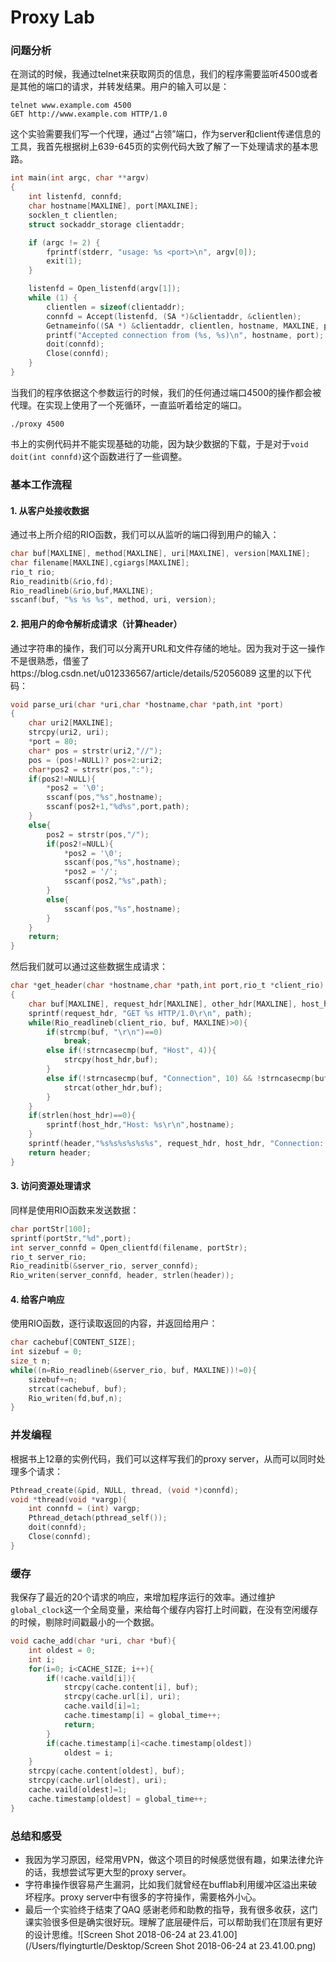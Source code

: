 # Proxy Lab

### 问题分析

在测试的时候，我通过telnet来获取网页的信息，我们的程序需要监听4500或者是其他的端口的请求，并转发结果。用户的输入可以是：

```shell
telnet www.example.com 4500
GET http://www.example.com HTTP/1.0
```

这个实验需要我们写一个代理，通过“占领”端口，作为server和client传递信息的工具，我首先根据树上639-645页的实例代码大致了解了一下处理请求的基本思路。

```c
int main(int argc, char **argv) 
{
    int listenfd, connfd;
    char hostname[MAXLINE], port[MAXLINE];
    socklen_t clientlen;
    struct sockaddr_storage clientaddr;

    if (argc != 2) {
	    fprintf(stderr, "usage: %s <port>\n", argv[0]);
	    exit(1);
    }

    listenfd = Open_listenfd(argv[1]);
    while (1) {
	    clientlen = sizeof(clientaddr);
	    connfd = Accept(listenfd, (SA *)&clientaddr, &clientlen);
        Getnameinfo((SA *) &clientaddr, clientlen, hostname, MAXLINE, port, MAXLINE, 0);
        printf("Accepted connection from (%s, %s)\n", hostname, port);
	    doit(connfd);
	    Close(connfd);
    }
}
```

当我们的程序依据这个参数运行的时候，我们的任何通过端口4500的操作都会被代理。在实现上使用了一个死循环，一直监听着给定的端口。

```shell
./proxy 4500
```

书上的实例代码并不能实现基础的功能，因为缺少数据的下载，于是对于`void doit(int connfd)`这个函数进行了一些调整。

### 基本工作流程

#### 1. 从客户处接收数据

通过书上所介绍的RIO函数，我们可以从监听的端口得到用户的输入：

```c
char buf[MAXLINE], method[MAXLINE], uri[MAXLINE], version[MAXLINE];
char filename[MAXLINE],cgiargs[MAXLINE];
rio_t rio;
Rio_readinitb(&rio,fd);
Rio_readlineb(&rio,buf,MAXLINE);
sscanf(buf, "%s %s %s", method, uri, version);
```

#### 2. 把用户的命令解析成请求（计算header）

通过字符串的操作，我们可以分离开URL和文件存储的地址。因为我对于这一操作不是很熟悉，借鉴了https://blog.csdn.net/u012336567/article/details/52056089 这里的以下代码：

```c
void parse_uri(char *uri,char *hostname,char *path,int *port)
{	
    char uri2[MAXLINE];
    strcpy(uri2, uri);
    *port = 80;
    char* pos = strstr(uri2,"//");
    pos = (pos!=NULL)? pos+2:uri2;
    char*pos2 = strstr(pos,":");
    if(pos2!=NULL){
        *pos2 = '\0';
        sscanf(pos,"%s",hostname);
        sscanf(pos2+1,"%d%s",port,path);
    }
    else{
        pos2 = strstr(pos,"/");
        if(pos2!=NULL){
            *pos2 = '\0';
            sscanf(pos,"%s",hostname);
            *pos2 = '/';
            sscanf(pos2,"%s",path);
        }
        else{
            sscanf(pos,"%s",hostname);
        }
    }
    return;
}
```

然后我们就可以通过这些数据生成请求：

```c
char *get_header(char *hostname,char *path,int port,rio_t *client_rio)
{
    char buf[MAXLINE], request_hdr[MAXLINE], other_hdr[MAXLINE], host_hdr[MAXLINE], header[MAXLINE];
    sprintf(request_hdr, "GET %s HTTP/1.0\r\n", path);
    while(Rio_readlineb(client_rio, buf, MAXLINE)>0){
        if(strcmp(buf, "\r\n")==0)
            break;
        else if(!strncasecmp(buf, "Host", 4)){
            strcpy(host_hdr,buf);
        }
        else if(!strncasecmp(buf, "Connection", 10) && !strncasecmp(buf, "Proxy-Connection", 16) && !strncasecmp(buf, "User-Agent",10)){
            strcat(other_hdr,buf);
        }
    }
    if(strlen(host_hdr)==0){
        sprintf(host_hdr,"Host: %s\r\n",hostname);
    }
    sprintf(header,"%s%s%s%s%s%s", request_hdr, host_hdr, "Connection: close\r\nProxy-Connection: close\r\n", user_agent_hdr, other_hdr, "\r\n");
    return header;
}
```

#### 3. 访问资源处理请求

同样是使用RIO函数来发送数据：

```c
char portStr[100];
sprintf(portStr,"%d",port);
int server_connfd = Open_clientfd(filename, portStr);
rio_t server_rio;
Rio_readinitb(&server_rio, server_connfd);
Rio_writen(server_connfd, header, strlen(header));
```

#### 4. 给客户响应

使用RIO函数，逐行读取返回的内容，并返回给用户：

```c
char cachebuf[CONTENT_SIZE];
int sizebuf = 0;
size_t n;
while((n=Rio_readlineb(&server_rio, buf, MAXLINE))!=0){
    sizebuf+=n;
    strcat(cachebuf, buf);
    Rio_writen(fd,buf,n);
}
```

### 并发编程

根据书上12章的实例代码，我们可以这样写我们的proxy server，从而可以同时处理多个请求：

```c
Pthread_create(&pid, NULL, thread, (void *)connfd);
void *thread(void *vargp){
    int connfd = (int) vargp;
    Pthread_detach(pthread_self());
    doit(connfd);
    Close(connfd);
}
```

### 缓存

我保存了最近的20个请求的响应，来增加程序运行的效率。通过维护`global_clock`这一个全局变量，来给每个缓存内容打上时间戳，在没有空闲缓存的时候，剔除时间戳最小的一个数据。

```c
void cache_add(char *uri, char *buf){
    int oldest = 0;
    int i;
    for(i=0; i<CACHE_SIZE; i++){
        if(!cache.vaild[i]){
            strcpy(cache.content[i], buf);
            strcpy(cache.url[i], uri);
            cache.vaild[i]=1;
            cache.timestamp[i] = global_time++;
            return;
        }
        if(cache.timestamp[i]<cache.timestamp[oldest])
            oldest = i;
    }
    strcpy(cache.content[oldest], buf);
    strcpy(cache.url[oldest], uri);
    cache.vaild[oldest]=1;
    cache.timestamp[oldest] = global_time++;
}
```

### 总结和感受

- 我因为学习原因，经常用VPN，做这个项目的时候感觉很有趣，如果法律允许的话，我想尝试写更大型的proxy server。
- 字符串操作很容易产生漏洞，比如我们就曾经在bufflab利用缓冲区溢出来破坏程序。proxy server中有很多的字符操作，需要格外小心。
- 最后一个实验终于结束了QAQ 感谢老师和助教的指导，我有很多收获，这门课实验很多但是确实很好玩。理解了底层硬件后，可以帮助我们在顶层有更好的设计思维。![Screen Shot 2018-06-24 at 23.41.00](/Users/flyingturtle/Desktop/Screen Shot 2018-06-24 at 23.41.00.png)